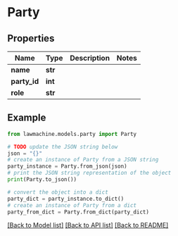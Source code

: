 # Party


## Properties

Name | Type | Description | Notes
------------ | ------------- | ------------- | -------------
**name** | **str** |  | 
**party_id** | **int** |  | 
**role** | **str** |  | 

## Example

```python
from lawmachine.models.party import Party

# TODO update the JSON string below
json = "{}"
# create an instance of Party from a JSON string
party_instance = Party.from_json(json)
# print the JSON string representation of the object
print(Party.to_json())

# convert the object into a dict
party_dict = party_instance.to_dict()
# create an instance of Party from a dict
party_from_dict = Party.from_dict(party_dict)
```
[[Back to Model list]](../README.md#documentation-for-models) [[Back to API list]](../README.md#documentation-for-api-endpoints) [[Back to README]](../README.md)



